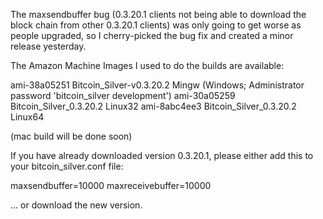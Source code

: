 The maxsendbuffer bug (0.3.20.1 clients not being able to download the block chain from other 0.3.20.1 clients) was only going to get
worse as people upgraded, so I cherry-picked the bug fix and created a minor release yesterday.

The Amazon Machine Images I used to do the builds are available:

  ami-38a05251   Bitcoin_Silver-v0.3.20.2 Mingw    (Windows; Administrator password 'bitcoin_silver development')
  ami-30a05259   Bitcoin_Silver_0.3.20.2 Linux32
  ami-8abc4ee3   Bitcoin_Silver_0.3.20.2 Linux64

(mac build will be done soon)

If you have already downloaded version 0.3.20.1, please either add this to your bitcoin_silver.conf file:

  maxsendbuffer=10000
  maxreceivebuffer=10000

... or download the new version.
